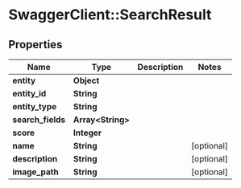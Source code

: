 # SwaggerClient::SearchResult

## Properties
Name | Type | Description | Notes
------------ | ------------- | ------------- | -------------
**entity** | **Object** |  | 
**entity_id** | **String** |  | 
**entity_type** | **String** |  | 
**search_fields** | **Array&lt;String&gt;** |  | 
**score** | **Integer** |  | 
**name** | **String** |  | [optional] 
**description** | **String** |  | [optional] 
**image_path** | **String** |  | [optional] 


